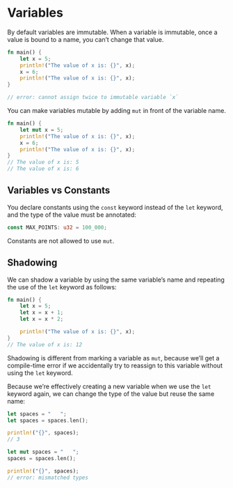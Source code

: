 # Variables

By default variables are immutable. When a variable is immutable, once a value is bound to a name, you can’t change that value.

```rust
fn main() {
    let x = 5;
    println!("The value of x is: {}", x);
    x = 6;
    println!("The value of x is: {}", x);
}

// error: cannot assign twice to immutable variable `x`
```

You can make variables mutable by adding `mut` in front of the variable name.

```rust
fn main() {
    let mut x = 5;
    println!("The value of x is: {}", x);
    x = 6;
    println!("The value of x is: {}", x);
}
// The value of x is: 5
// The value of x is: 6
```

## Variables vs Constants

You declare constants using the `const` keyword instead of the `let` keyword, and the type of the value must be annotated:

```rust
const MAX_POINTS: u32 = 100_000;
```

Constants are not allowed to use `mut`.

## Shadowing

 We can shadow a variable by using the same variable’s name and repeating the use of the `let` keyword as follows:

```rust
fn main() {
    let x = 5;
    let x = x + 1;
    let x = x * 2;

    println!("The value of x is: {}", x);
}
// The value of x is: 12
```

Shadowing is different from marking a variable as `mut`, because we’ll get a compile-time error if we accidentally try to reassign to this variable without using the `let` keyword.

Because we’re effectively creating a new variable when we use the `let` keyword again, we can change the type of the value but reuse the same name:

```rust
let spaces = "   ";
let spaces = spaces.len();

println!("{}", spaces);
// 3
```

```rust
let mut spaces = "   ";
spaces = spaces.len();

println!("{}", spaces);
// error: mismatched types
```

